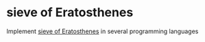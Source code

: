# sieve of Eratosthenes

Implement [sieve of Eratosthenes](https://en.wikipedia.org/wiki/Sieve_of_Eratosthenes) in several programming languages
